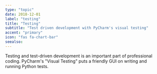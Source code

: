 ```yaml
---
type: "topic"
date: 2018-12-01
label: "testing"
title: "Testing"
subtitle: "Test driven development with PyCharm's visual testing"
accent: "primary"
icon: "fas fa-chart-bar"
seealso:
---
```


Testing and test-driven development is an important part of professional 
coding. PyCharm's "Visual Testing" puts a friendly GUI on writing and 
running Python tests.
